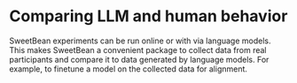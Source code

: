 # Comparing LLM and human behavior

SweetBean experiments can be run online or with via language models. This makes SweetBean a convenient package to collect data from real participants and compare it to data generated by language models. For example, to finetune a model on the collected data for alignment.